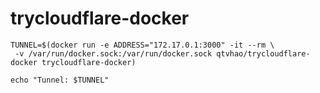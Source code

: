 # trycloudflare-docker

```shell
TUNNEL=$(docker run -e ADDRESS="172.17.0.1:3000" -it --rm \
 -v /var/run/docker.sock:/var/run/docker.sock qtvhao/trycloudflare-docker trycloudflare-docker)

echo "Tunnel: $TUNNEL"
```
